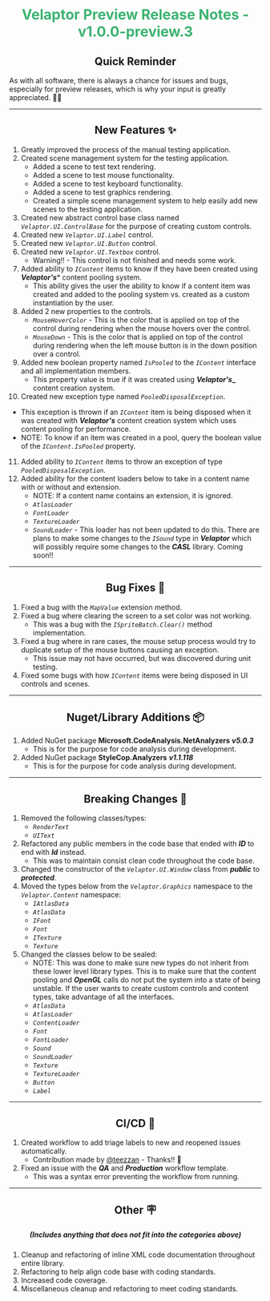 <h1 align="center" style='color:mediumseagreen;font-weight:bold'>
   Velaptor Preview Release Notes - v1.0.0-preview.3
</h1>

<h2 align="center" style='font-weight:bold'>Quick Reminder</h2>

<div algn="center">

As with all software, there is always a chance for issues and bugs, especially for preview releases, which is why your input is greatly appreciated. 🙏🏼
</div>

---

<h2 style="font-weight:bold" align="center">New Features ✨</h2>

1. Greatly improved the process of the manual testing application.
2. Created scene management system for the testing application.
   - Added a scene to test text rendering.
   - Added a scene to test mouse functionality.
   - Added a scene to test keyboard functionality.
   - Added a scene to test graphics rendering.
   - Created a simple scene management system to help easily add new scenes to the testing application.
3. Created new abstract control base class named _`Velaptor.UI.ControlBase`_ for the purpose of creating custom controls.
4. Created new _`Velaptor.UI.Label`_ control.
5. Created new _`Velaptor.UI.Button`_ control.
6. Created new _`Velaptor.UI.Textbox`_ control.
   - Warning!! - This control is not finished and needs some work.
7. Added ability to _`IContent`_ items to know if they have been created using **_Velaptor's_*** content pooling system.
   - This ability gives the user the ability to know if a content item was created and added to the pooling system vs. created as a custom instantiation by the user.
8. Added 2 new properties to the controls.
   - _`MouseHoverColor`_ - This is the color that is applied on top of the control during rendering when the mouse hovers over the control.
   - _`MouseDown`_ - This is the color that is applied on top of the control during rendering when the left mouse button is in the down position over a control.
9.  Added new boolean property named _`IsPooled`_ to the _`IContent`_ interface and all implementation members.
    - This property value is true if it was created using **_Velaptor's__** content creation system.
10. Created new exception type named _`PooledDisposalException`_.
   - This exception is thrown if an _`IContent`_ item is being disposed when it was created with **_Velaptor's_** content creation system which uses content pooling for performance.
   - NOTE: To know if an item was created in a pool, query the boolean value of the _`IContent.IsPooled`_ property.
11. Added ability to _`IContent`_ items to throw an exception of type _`PooledDisposalException`_.
12. Added ability for the content loaders below to take in a content name with or without and extension.
    - NOTE: If a content name contains an extension, it is ignored.
    - _`AtlasLoader`_
    - _`FontLoader`_
    - _`TextureLoader`_
    - _`SoundLoader`_ - This loader has not been updated to do this.  There are plans to make some changes to the _`ISound`_ type in **_Velaptor_** which will possibly require some changes to the **_CASL_** library.  Coming soon!!

---

<h2 style="font-weight:bold" align="center">Bug Fixes 🐛</h2>

1. Fixed a bug with the _`MapValue`_ extension method.
2. Fixed a bug where clearing the screen to a set color was not working.
   - This was a bug with the _`ISpriteBatch.Clear()`_ method implementation.
3. Fixed a bug where in rare cases, the mouse setup process would try to duplicate setup of the mouse buttons causing an exception.
   - This issue may not have occurred, but was discovered during unit testing.
4. Fixed some bugs with how _`IContent`_ items were being disposed in UI controls and scenes.

---

<h2 style="font-weight:bold" align="center">Nuget/Library Additions 📦</h2>

1. Added NuGet package **Microsoft.CodeAnalysis.NetAnalyzers** **_v5.0.3_**
   - This is for the purpose for code analysis during development.
2. Added NuGet package **StyleCop.Analyzers** **_v1.1.118_**
   - This is for the purpose for code analysis during development.

---

<h2 style="font-weight:bold" align="center">Breaking Changes 🧨</h2>

1. Removed the following classes/types:
   - _`RenderText`_
   - _`UIText`_
2. Refactored any public members in the code base that ended with **_ID_** to end with **_Id_** instead.
   - This was to maintain consist clean code throughout the code base.
3. Changed the constructor of the _`Velaptor.UI.Window`_ class from **_public_** to **_protected_**.
4. Moved the types below from the _`Velaptor.Graphics`_ namespace to the _`Velaptor.Content`_ namespace:
   - _`IAtlasData`_
   - _`AtlasData`_
   - _`IFont`_
   - _`Font`_
   - _`ITexture`_
   - _`Texture`_
5. Changed the classes below to be sealed:
   - NOTE: This was done to make sure new types do not inherit from these lower level library types.  This is to make sure that the content pooling and **_OpenGL_** calls do not put the system into a state of being unstable.  If the user wants to create custom controls and content types, take advantage of all the interfaces. 
   - _`AtlasData`_
   - _`AtlasLoader`_
   - _`ContentLoader`_
   - _`Font`_
   - _`FontLoader`_
   - _`Sound`_
   - _`SoundLoader`_
   - _`Texture`_
   - _`TextureLoader`_
   - _`Button`_
   - _`Label`_

---

<h2 style="font-weight:bold" align="center">CI/CD 🚀</h2>

1. Created workflow to add triage labels to new and reopened issues automatically.
   - Contribution made by [@teezzan](https://github.com/teezzan) - Thanks!! 🙏
2. Fixed an issue with the **_QA_** and **_Production_** workflow template.
   - This was a syntax error preventing the workflow from running.

---

<h2 style="font-weight:bold" align="center">Other 🪧</h2>
<h5 align="center">(Includes anything that does not fit into the categories above)</h5>

1. Cleanup and refactoring of inline XML code documentation throughout entire library.
2. Refactoring to help align code base with coding standards.
3. Increased code coverage.
4. Miscellaneous cleanup and refactoring to meet coding standards.
